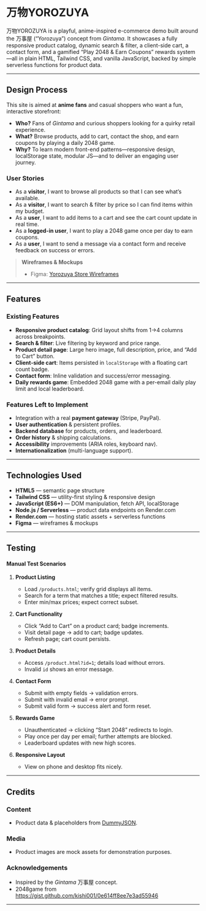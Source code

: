 # 万物YOROZUYA

万物YOROZUYA is a playful, anime-inspired e-commerce demo built around the 万事屋 (“Yorozuya”) concept from *Gintama*. It showcases a fully responsive product catalog, dynamic search & filter, a client-side cart, a contact form, and a gamified “Play 2048 & Earn Coupons” rewards system—all in plain HTML, Tailwind CSS, and vanilla JavaScript, backed by simple serverless functions for product data.

---

## Design Process

This site is aimed at **anime fans** and casual shoppers who want a fun, interactive storefront:

- **Who?** Fans of *Gintama* and curious shoppers looking for a quirky retail experience.  
- **What?** Browse products, add to cart, contact the shop, and earn coupons by playing a daily 2048 game.  
- **Why?** To learn modern front-end patterns—responsive design, localStorage state, modular JS—and to deliver an engaging user journey.

### User Stories

- As a **visitor**, I want to browse all products so that I can see what’s available.  
- As a **visitor**, I want to search & filter by price so I can find items within my budget.  
- As a **user**, I want to add items to a cart and see the cart count update in real time.  
- As a **logged-in user**, I want to play a 2048 game once per day to earn coupons.  
- As a **user**, I want to send a message via a contact form and receive feedback on success or errors.

> **Wireframes & Mockups**  
> - Figma: [Yorozuya Store Wireframes](https://www.figma.com/file/XXXXXXXXX)  

---

## Features

### Existing Features

- **Responsive product catalog**: Grid layout shifts from 1→4 columns across breakpoints.  
- **Search & filter**: Live filtering by keyword and price range.  
- **Product detail page**: Large hero image, full description, price, and “Add to Cart” button.  
- **Client-side cart**: Items persisted in `localStorage` with a floating cart count badge.  
- **Contact form**: Inline validation and success/error messaging.  
- **Daily rewards game**: Embedded 2048 game with a per-email daily play limit and local leaderboard.  

### Features Left to Implement

- Integration with a real **payment gateway** (Stripe, PayPal).  
- **User authentication** & persistent profiles.  
- **Backend database** for products, orders, and leaderboard. 
- **Order history** & shipping calculations.  
- **Accessibility** improvements (ARIA roles, keyboard nav).  
- **Internationalization** (multi-language support).

---

## Technologies Used

- **HTML5** — semantic page structure  
- **Tailwind CSS** — utility-first styling & responsive design  
- **JavaScript (ES6+)** — DOM manipulation, fetch API, localStorage  
- **Node.js / Serverless** — product data endpoints on Render.com  
- **Render.com** — hosting static assets + serverless functions  
- **Figma** — wireframes & mockups  

---

## Testing

#### Manual Test Scenarios

1. **Product Listing**  
   - Load `/products.html`; verify grid displays all items.  
   - Search for a term that matches a title; expect filtered results.  
   - Enter min/max prices; expect correct subset.

2. **Cart Functionality**  
   - Click “Add to Cart” on a product card; badge increments.  
   - Visit detail page → add to cart; badge updates.  
   - Refresh page; cart count persists.

3. **Product Details**  
   - Access `/product.html?id=1`; details load without errors.  
   - Invalid `id` shows an error message.

4. **Contact Form**  
   - Submit with empty fields → validation errors.  
   - Submit with invalid email → error prompt.  
   - Submit valid form → success alert and form reset.

5. **Rewards Game**  
   - Unauthenticated → clicking “Start 2048” redirects to login.  
   - Play once per day per email; further attempts are blocked.  
   - Leaderboard updates with new high scores.

6. **Responsive Layout**  
   - View on phone and desktop fits nicely.

---

## Credits

### Content

- Product data & placeholders from [DummyJSON](https://dummyjson.com).  

### Media

- Product images are mock assets for demonstration purposes.

### Acknowledgements

- Inspired by the *Gintama* 万事屋 concept.  
- 2048game from https://gist.github.com/kishi001/0e614ff8ee7e3ad55946
-------------------------------------------------------------------------
